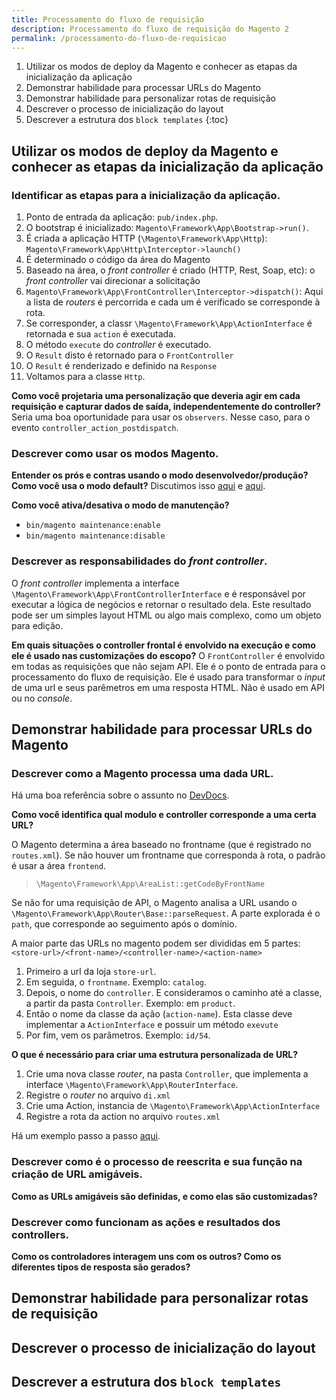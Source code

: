 ```yaml
---
title: Processamento do fluxo de requisição
description: Processamento do fluxo de requisição do Magento 2
permalink: /processamento-do-fluxo-de-requisicao
---
```


1. Utilizar os modos de deploy da Magento e conhecer as etapas da inicialização da aplicação
2. Demonstrar habilidade para processar URLs do Magento
3. Demonstrar habilidade para personalizar rotas de requisição
4. Descrever o processo de inicialização do layout
5. Descrever a estrutura dos `block templates`
{:toc}


## Utilizar os modos de deploy da Magento e conhecer as etapas da inicialização da aplicação

### Identificar as etapas para a inicialização da aplicação. 

1. Ponto de entrada da aplicação: `pub/index.php`.
2. O bootstrap é inicializado: `Magento\Framework\App\Bootstrap->run()`.
3. É criada a aplicação HTTP (`\Magento\Framework\App\Http`): `Magento\Framework\App\Http\Interceptor->launch()`
4. É determinado o código da área do Magento
5. Baseado na área, o _front controller_ é criado (HTTP, Rest, Soap, etc): o _front controller_ vai direcionar a solicitação
6. `Magento\Framework\App\FrontController\Interceptor->dispatch()`: Aqui a lista de _routers_ é percorrida e cada um é verificado se corresponde à rota.
7. Se corresponder, a classr `\Magento\Framework\App\ActionInterface` é retornada e sua `action` é executada. 
8. O método `execute` do _controller_ é executado.
9. O `Result` disto é retornado para o `FrontController`
10. O `Result` é renderizado e definido na `Response`
11. Voltamos para  a classe `Http`.

**Como você projetaria uma personalização que deveria agir em cada requisição e capturar dados de saída, independentemente do controller?**
Seria uma boa oportunidade para usar os `observers`. Nesse caso, para o evento `controller_action_postdispatch`.


### Descrever como usar os modos Magento. 
**Entender os prós e contras usando o modo desenvolvedor/produção? Como você usa o modo default?**
Discutimos isso [aqui](https://ligiasalzano.github.io/magento2-exam-AD0-E703/arquitetura-e-customizacao#demonstrar-a-capacidade-de-criar-um-processo-de-deploy) e [aqui](https://ligiasalzano.github.io/magento2-exam-AD0-E702/processamento-do-fluxo-de-requisicao#descrever-como-usar-os-modos-magento).

**Como você ativa/desativa o modo de manutenção?**
- `bin/magento maintenance:enable`
- `bin/magento maintenance:disable`


### Descrever as responsabilidades do _front controller_.
O _front controller_ implementa a interface `\Magento\Framework\App\FrontControllerInterface` e é responsável por executar a lógica de negócios e retornar o resultado dela. Este resultado pode ser um simples layout HTML ou algo mais complexo, como um objeto para edição.

**Em quais situações o controller frontal é envolvido na execução e como ele é usado nas customizações do escopo?**
O `FrontController` é envolvido em todas as requisições que não sejam API. Ele é o ponto de entrada para o processamento do fluxo de requisição.
Ele é usado para transformar o _input_ de uma url e seus parêmetros em uma resposta HTML.
Não é usado em API ou no _console_.



## Demonstrar habilidade para processar URLs do Magento

### Descrever como a Magento processa uma dada URL. 

Há uma boa referência sobre o assunto no [DevDocs](https://devdocs.magento.com/guides/v2.4/extension-dev-guide/routing.html).

**Como você identifica qual modulo e controller corresponde a uma certa URL?**

O Magento determina a área baseado no frontname (que é registrado no `routes.xml`). Se não houver um frontname que corresponda à rota, o padrão é usar a área `frontend`.
> `\Magento\Framework\App\AreaList::getCodeByFrontName`

Se não for uma requisição de API, o Magento analisa a URL usando o `\Magento\Framework\App\Router\Base::parseRequest`. A parte explorada é o `path`, que corresponde ao seguimento após o domínio.

A maior parte das URLs no magento podem ser divididas em 5 partes: `<store-url>/<front-name>/<controller-name>/<action-name>`
1. Primeiro a url da loja `store-url`.
2. Em seguida, o `frontname`. Exemplo: `catalog`.
4. Depois, o nome do `controller`. E consideramos o caminho até a classe, a partir da pasta `Controller`. Exemplo: em `product`.
5. Então o nome da classe da ação (`action-name`). Esta classe deve implementar a `ActionInterface` e possuir um método `exevute` 
6. Por fim, vem os parâmetros. Exemplo: `id/54`.


**O que é necessário para criar uma estrutura personalizada de URL?**
1. Crie uma nova classe _router_, na pasta `Controller`, que implementa a interface `\Magento\Framework\App\RouterInterface`.
2. Registre o _router_ no arquivo `di.xml`
3. Crie uma Action, instancia de `\Magento\Framework\App\ActionInterface`
4. Registre a rota da action no arquivo `routes.xml`

Há um exemplo passo a passo [aqui](https://devdocs.magento.com/guides/v2.4/extension-dev-guide/routing.html#example-of-routing-usage).


### Descrever como é o processo de reescrita e sua função na criação de URL amigáveis.
**Como as URLs amigáveis são definidas, e como elas são customizadas?**

### Descrever como funcionam as ações e resultados dos controllers. 
**Como os controladores interagem uns com os outros? Como os diferentes tipos de resposta são gerados?**


## Demonstrar habilidade para personalizar rotas de requisição
## Descrever o processo de inicialização do layout
## Descrever a estrutura dos `block templates`

